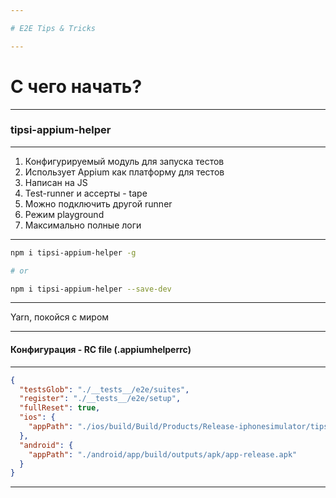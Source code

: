 ```yaml
---

# E2E Tips & Tricks

---
```


# С чего начать?

---

### tipsi-appium-helper

---

1. Конфигурируемый модуль для запуска тестов
2. Использует Appium как платформу для тестов
3. Написан на JS
4. Test-runner и ассерты - tape
5. Можно подключить другой runner
6. Режим playground
7. Максимально полные логи

---

```sh
npm i tipsi-appium-helper -g

# or

npm i tipsi-appium-helper --save-dev
```

---

Yarn, покойся с миром

---

#### Конфигурация - RC file (.appiumhelperrc)

---

```json
{
  "testsGlob": "./__tests__/e2e/suites",
  "register": "./__tests__/e2e/setup",
  "fullReset": true,
  "ios": {
    "appPath": "./ios/build/Build/Products/Release-iphonesimulator/tipsi.app"
  },
  "android": {
    "appPath": "./android/app/build/outputs/apk/app-release.apk"
  }
}
```
---
